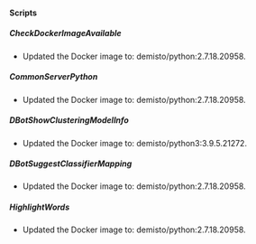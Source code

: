 
#### Scripts
##### CheckDockerImageAvailable
- Updated the Docker image to: demisto/python:2.7.18.20958.

##### CommonServerPython
- Updated the Docker image to: demisto/python:2.7.18.20958.

##### DBotShowClusteringModelInfo
- Updated the Docker image to: demisto/python3:3.9.5.21272.

##### DBotSuggestClassifierMapping
- Updated the Docker image to: demisto/python:2.7.18.20958.

##### HighlightWords
- Updated the Docker image to: demisto/python:2.7.18.20958.

